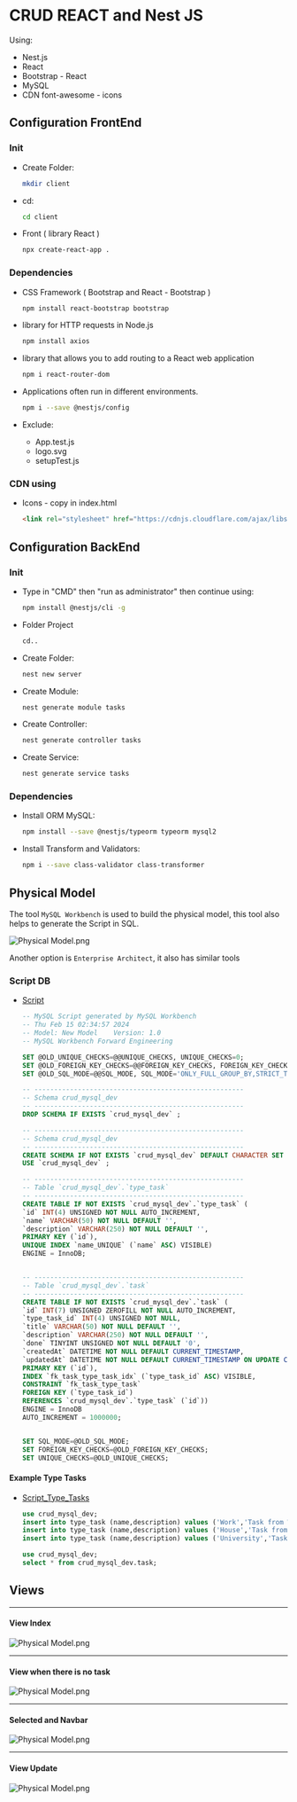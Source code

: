 
# CRUD REACT and Nest JS

Using:
* Nest.js
* React
* Bootstrap - React
* MySQL
* CDN font-awesome - icons


## Configuration FrontEnd

### Init

* Create Folder:
  ``` bash
  mkdir client
  ```

* cd:
  ``` bash
  cd client
  ```
* Front ( library React )
  ``` bash
  npx create-react-app .
  ```
### Dependencies

* CSS Framework ( Bootstrap and React - Bootstrap )
  ``` bash
  npm install react-bootstrap bootstrap
  ```
* library for HTTP requests in Node.js
  ``` bash
  npm install axios
  ```
*   library that allows you to add routing to a  React web application
    ``` bash
    npm i react-router-dom
    ```

* Applications often run in different environments.
    ``` bash
    npm i --save @nestjs/config
    ```

* Exclude:
  * App.test.js
  * logo.svg
  * setupTest.js

### CDN using
  
* Icons - copy in index.html

  ``` html
  <link rel="stylesheet" href="https://cdnjs.cloudflare.com/ajax/libs/font-awesome/6.5.1/css/all.min.css" integrity="sha512-DTOQO9RWCH3ppGqcWaEA1BIZOC6xxalwEsw9c2QQeAIftl+Vegovlnee1c9QX4TctnWMn13TZye+giMm8e2LwA==" crossorigin="anonymous" referrerpolicy="no-referrer" />
  ```

## Configuration BackEnd

### Init

* Type in "CMD" then "run as administrator" then continue using:
  ``` bash
  npm install @nestjs/cli -g
  ```

* Folder Project
  ``` bash
  cd..
  ```

* Create Folder:
  ``` bash
  nest new server
  ```
  


* Create Module:
  ``` bash
  nest generate module tasks
  ```
* Create Controller:
  ``` bash
  nest generate controller tasks
  ```
* Create Service:
  ``` bash
  nest generate service tasks
  ```





### Dependencies
* Install ORM MySQL:
  ``` bash
  npm install --save @nestjs/typeorm typeorm mysql2
  ```

* Install Transform and Validators:
  ``` bash
  npm i --save class-validator class-transformer
  ```


## Physical Model
The tool `MySQL Workbench` is used to build the physical model, this tool also helps to generate the Script in SQL.

![Physical Model.png](Abstraction/02_Physical_Model/Physical_Model.png)

Another option is `Enterprise Architect`, it also has similar tools

### Script DB
* [Script](Abstraction/02_Physical_Model/Physical_Model.sql)

  ``` sql
  -- MySQL Script generated by MySQL Workbench
  -- Thu Feb 15 02:34:57 2024
  -- Model: New Model    Version: 1.0
  -- MySQL Workbench Forward Engineering
  
  SET @OLD_UNIQUE_CHECKS=@@UNIQUE_CHECKS, UNIQUE_CHECKS=0;
  SET @OLD_FOREIGN_KEY_CHECKS=@@FOREIGN_KEY_CHECKS, FOREIGN_KEY_CHECKS=0;
  SET @OLD_SQL_MODE=@@SQL_MODE, SQL_MODE='ONLY_FULL_GROUP_BY,STRICT_TRANS_TABLES,NO_ZERO_IN_DATE,NO_ZERO_DATE,ERROR_FOR_DIVISION_BY_ZERO,NO_ENGINE_SUBSTITUTION';
  
  -- -----------------------------------------------------
  -- Schema crud_mysql_dev
  -- -----------------------------------------------------
  DROP SCHEMA IF EXISTS `crud_mysql_dev` ;
  
  -- -----------------------------------------------------
  -- Schema crud_mysql_dev
  -- -----------------------------------------------------
  CREATE SCHEMA IF NOT EXISTS `crud_mysql_dev` DEFAULT CHARACTER SET utf8 ;
  USE `crud_mysql_dev` ;
  
  -- -----------------------------------------------------
  -- Table `crud_mysql_dev`.`type_task`
  -- -----------------------------------------------------
  CREATE TABLE IF NOT EXISTS `crud_mysql_dev`.`type_task` (
  `id` INT(4) UNSIGNED NOT NULL AUTO_INCREMENT,
  `name` VARCHAR(50) NOT NULL DEFAULT '',
  `description` VARCHAR(250) NOT NULL DEFAULT '',
  PRIMARY KEY (`id`),
  UNIQUE INDEX `name_UNIQUE` (`name` ASC) VISIBLE)
  ENGINE = InnoDB;
  
  
  -- -----------------------------------------------------
  -- Table `crud_mysql_dev`.`task`
  -- -----------------------------------------------------
  CREATE TABLE IF NOT EXISTS `crud_mysql_dev`.`task` (
  `id` INT(7) UNSIGNED ZEROFILL NOT NULL AUTO_INCREMENT,
  `type_task_id` INT(4) UNSIGNED NOT NULL,
  `title` VARCHAR(50) NOT NULL DEFAULT '',
  `description` VARCHAR(250) NOT NULL DEFAULT '',
  `done` TINYINT UNSIGNED NOT NULL DEFAULT '0',
  `createdAt` DATETIME NOT NULL DEFAULT CURRENT_TIMESTAMP,
  `updatedAt` DATETIME NOT NULL DEFAULT CURRENT_TIMESTAMP ON UPDATE CURRENT_TIMESTAMP,
  PRIMARY KEY (`id`),
  INDEX `fk_task_type_task_idx` (`type_task_id` ASC) VISIBLE,
  CONSTRAINT `fk_task_type_task`
  FOREIGN KEY (`type_task_id`)
  REFERENCES `crud_mysql_dev`.`type_task` (`id`))
  ENGINE = InnoDB
  AUTO_INCREMENT = 1000000;
  
  
  SET SQL_MODE=@OLD_SQL_MODE;
  SET FOREIGN_KEY_CHECKS=@OLD_FOREIGN_KEY_CHECKS;
  SET UNIQUE_CHECKS=@OLD_UNIQUE_CHECKS;

  ```
#### Example Type Tasks
* [Script_Type_Tasks](Abstraction/02_Physical_Model/Physical_Model_Example_type_tasks.sql)

  ``` sql
  use crud_mysql_dev;
  insert into type_task (name,description) values ('Work','Task from Work');
  insert into type_task (name,description) values ('House','Task from House');
  insert into type_task (name,description) values ('University','Task from University');
  
  use crud_mysql_dev;
  select * from crud_mysql_dev.task;

  ```
## Views
****
#### View Index

![Physical Model.png](Abstraction/01_Views/View_01.png)
****
#### View when there is no task

![Physical Model.png](Abstraction/01_Views/View_02.png)

****
#### Selected and Navbar

![Physical Model.png](Abstraction/01_Views/View_10.png)

****
#### View Update

![Physical Model.png](Abstraction/01_Views/View_09.png)